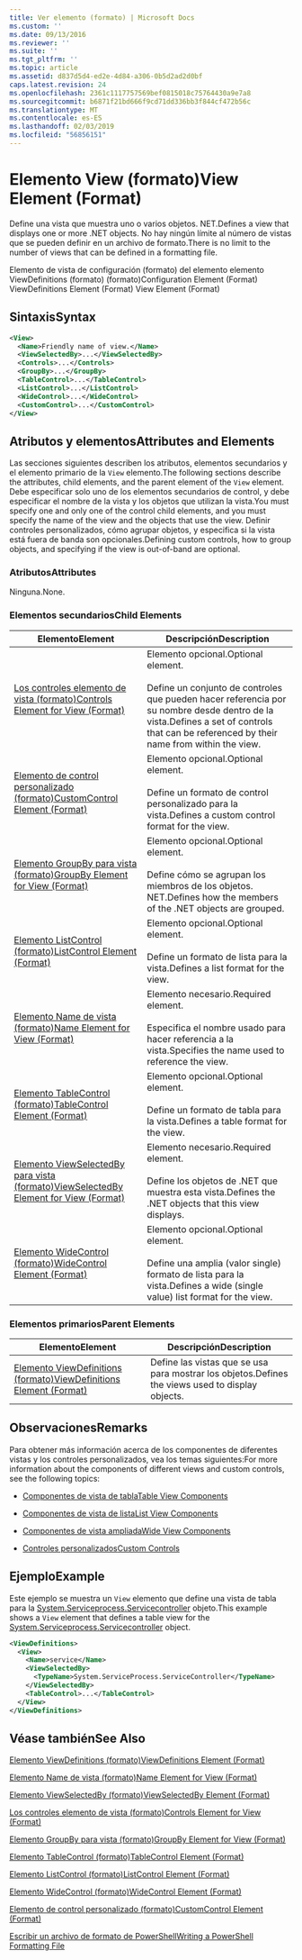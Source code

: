 ```yaml
---
title: Ver elemento (formato) | Microsoft Docs
ms.custom: ''
ms.date: 09/13/2016
ms.reviewer: ''
ms.suite: ''
ms.tgt_pltfrm: ''
ms.topic: article
ms.assetid: d837d5d4-ed2e-4d84-a306-0b5d2ad2d0bf
caps.latest.revision: 24
ms.openlocfilehash: 2361c1117757569bef0815018c75764430a9e7a8
ms.sourcegitcommit: b6871f21bd666f9cd71dd336bb3f844cf472b56c
ms.translationtype: MT
ms.contentlocale: es-ES
ms.lasthandoff: 02/03/2019
ms.locfileid: "56856151"
---
```

# <a name="view-element-format"></a><span data-ttu-id="9e6b1-102">Elemento View (formato)</span><span class="sxs-lookup"><span data-stu-id="9e6b1-102">View Element (Format)</span></span>

<span data-ttu-id="9e6b1-103">Define una vista que muestra uno o varios objetos. NET.</span><span class="sxs-lookup"><span data-stu-id="9e6b1-103">Defines a view that displays one or more .NET objects.</span></span> <span data-ttu-id="9e6b1-104">No hay ningún límite al número de vistas que se pueden definir en un archivo de formato.</span><span class="sxs-lookup"><span data-stu-id="9e6b1-104">There is no limit to the number of views that can be defined in a formatting file.</span></span>

<span data-ttu-id="9e6b1-105">Elemento de vista de configuración (formato) del elemento elemento ViewDefinitions (formato) (formato)</span><span class="sxs-lookup"><span data-stu-id="9e6b1-105">Configuration Element (Format) ViewDefinitions Element (Format) View Element (Format)</span></span>

## <a name="syntax"></a><span data-ttu-id="9e6b1-106">Sintaxis</span><span class="sxs-lookup"><span data-stu-id="9e6b1-106">Syntax</span></span>

```xml
<View>
  <Name>Friendly name of view.</Name>
  <ViewSelectedBy>...</ViewSelectedBy>
  <Controls>...</Controls>
  <GroupBy>...</GroupBy>
  <TableControl>...</TableControl>
  <ListControl>...</ListControl>
  <WideControl>...</WideControl>
  <CustomControl>...</CustomControl>
</View>
```

## <a name="attributes-and-elements"></a><span data-ttu-id="9e6b1-107">Atributos y elementos</span><span class="sxs-lookup"><span data-stu-id="9e6b1-107">Attributes and Elements</span></span>

<span data-ttu-id="9e6b1-108">Las secciones siguientes describen los atributos, elementos secundarios y el elemento primario de la `View` elemento.</span><span class="sxs-lookup"><span data-stu-id="9e6b1-108">The following sections describe the attributes, child elements, and the parent element of the `View` element.</span></span> <span data-ttu-id="9e6b1-109">Debe especificar solo uno de los elementos secundarios de control, y debe especificar el nombre de la vista y los objetos que utilizan la vista.</span><span class="sxs-lookup"><span data-stu-id="9e6b1-109">You must specify one and only one of the control child elements, and you must specify the name of the view and the objects that use the view.</span></span> <span data-ttu-id="9e6b1-110">Definir controles personalizados, cómo agrupar objetos, y especifica si la vista está fuera de banda son opcionales.</span><span class="sxs-lookup"><span data-stu-id="9e6b1-110">Defining custom controls, how to group objects, and specifying if the view is out-of-band are optional.</span></span>

### <a name="attributes"></a><span data-ttu-id="9e6b1-111">Atributos</span><span class="sxs-lookup"><span data-stu-id="9e6b1-111">Attributes</span></span>

<span data-ttu-id="9e6b1-112">Ninguna.</span><span class="sxs-lookup"><span data-stu-id="9e6b1-112">None.</span></span>

### <a name="child-elements"></a><span data-ttu-id="9e6b1-113">Elementos secundarios</span><span class="sxs-lookup"><span data-stu-id="9e6b1-113">Child Elements</span></span>

|<span data-ttu-id="9e6b1-114">Elemento</span><span class="sxs-lookup"><span data-stu-id="9e6b1-114">Element</span></span>|<span data-ttu-id="9e6b1-115">Descripción</span><span class="sxs-lookup"><span data-stu-id="9e6b1-115">Description</span></span>|
|-------------|-----------------|
|[<span data-ttu-id="9e6b1-116">Los controles elemento de vista (formato)</span><span class="sxs-lookup"><span data-stu-id="9e6b1-116">Controls Element for View (Format)</span></span>](./controls-element-for-view-format.md)|<span data-ttu-id="9e6b1-117">Elemento opcional.</span><span class="sxs-lookup"><span data-stu-id="9e6b1-117">Optional element.</span></span><br /><br /> <span data-ttu-id="9e6b1-118">Define un conjunto de controles que pueden hacer referencia por su nombre desde dentro de la vista.</span><span class="sxs-lookup"><span data-stu-id="9e6b1-118">Defines a set of controls that can be referenced by their name from within the view.</span></span>|
|[<span data-ttu-id="9e6b1-119">Elemento de control personalizado (formato)</span><span class="sxs-lookup"><span data-stu-id="9e6b1-119">CustomControl Element (Format)</span></span>](./customcontrol-element-for-groupby-format.md)|<span data-ttu-id="9e6b1-120">Elemento opcional.</span><span class="sxs-lookup"><span data-stu-id="9e6b1-120">Optional element.</span></span><br /><br /> <span data-ttu-id="9e6b1-121">Define un formato de control personalizado para la vista.</span><span class="sxs-lookup"><span data-stu-id="9e6b1-121">Defines a custom control format for the view.</span></span>|
|[<span data-ttu-id="9e6b1-122">Elemento GroupBy para vista (formato)</span><span class="sxs-lookup"><span data-stu-id="9e6b1-122">GroupBy Element for View (Format)</span></span>](./groupby-element-for-view-format.md)|<span data-ttu-id="9e6b1-123">Elemento opcional.</span><span class="sxs-lookup"><span data-stu-id="9e6b1-123">Optional element.</span></span><br /><br /> <span data-ttu-id="9e6b1-124">Define cómo se agrupan los miembros de los objetos. NET.</span><span class="sxs-lookup"><span data-stu-id="9e6b1-124">Defines how the members of the .NET objects are grouped.</span></span>|
|[<span data-ttu-id="9e6b1-125">Elemento ListControl (formato)</span><span class="sxs-lookup"><span data-stu-id="9e6b1-125">ListControl Element (Format)</span></span>](./listcontrol-element-format.md)|<span data-ttu-id="9e6b1-126">Elemento opcional.</span><span class="sxs-lookup"><span data-stu-id="9e6b1-126">Optional element.</span></span><br /><br /> <span data-ttu-id="9e6b1-127">Define un formato de lista para la vista.</span><span class="sxs-lookup"><span data-stu-id="9e6b1-127">Defines a list format for the view.</span></span>|
|[<span data-ttu-id="9e6b1-128">Elemento Name de vista (formato)</span><span class="sxs-lookup"><span data-stu-id="9e6b1-128">Name Element for View (Format)</span></span>](./name-element-for-view-format.md)|<span data-ttu-id="9e6b1-129">Elemento necesario.</span><span class="sxs-lookup"><span data-stu-id="9e6b1-129">Required element.</span></span><br /><br /> <span data-ttu-id="9e6b1-130">Especifica el nombre usado para hacer referencia a la vista.</span><span class="sxs-lookup"><span data-stu-id="9e6b1-130">Specifies the name used to reference the view.</span></span>|
|[<span data-ttu-id="9e6b1-131">Elemento TableControl (formato)</span><span class="sxs-lookup"><span data-stu-id="9e6b1-131">TableControl Element (Format)</span></span>](./tablecontrol-element-format.md)|<span data-ttu-id="9e6b1-132">Elemento opcional.</span><span class="sxs-lookup"><span data-stu-id="9e6b1-132">Optional element.</span></span><br /><br /> <span data-ttu-id="9e6b1-133">Define un formato de tabla para la vista.</span><span class="sxs-lookup"><span data-stu-id="9e6b1-133">Defines a table format for the view.</span></span>|
|[<span data-ttu-id="9e6b1-134">Elemento ViewSelectedBy para vista (formato)</span><span class="sxs-lookup"><span data-stu-id="9e6b1-134">ViewSelectedBy Element for View (Format)</span></span>](./viewselectedby-element-format.md)|<span data-ttu-id="9e6b1-135">Elemento necesario.</span><span class="sxs-lookup"><span data-stu-id="9e6b1-135">Required element.</span></span><br /><br /> <span data-ttu-id="9e6b1-136">Define los objetos de .NET que muestra esta vista.</span><span class="sxs-lookup"><span data-stu-id="9e6b1-136">Defines the .NET objects that this view displays.</span></span>|
|[<span data-ttu-id="9e6b1-137">Elemento WideControl (formato)</span><span class="sxs-lookup"><span data-stu-id="9e6b1-137">WideControl Element (Format)</span></span>](./widecontrol-element-format.md)|<span data-ttu-id="9e6b1-138">Elemento opcional.</span><span class="sxs-lookup"><span data-stu-id="9e6b1-138">Optional element.</span></span><br /><br /> <span data-ttu-id="9e6b1-139">Define una amplia (valor single) formato de lista para la vista.</span><span class="sxs-lookup"><span data-stu-id="9e6b1-139">Defines a wide (single value) list format for the view.</span></span>|

### <a name="parent-elements"></a><span data-ttu-id="9e6b1-140">Elementos primarios</span><span class="sxs-lookup"><span data-stu-id="9e6b1-140">Parent Elements</span></span>

|<span data-ttu-id="9e6b1-141">Elemento</span><span class="sxs-lookup"><span data-stu-id="9e6b1-141">Element</span></span>|<span data-ttu-id="9e6b1-142">Descripción</span><span class="sxs-lookup"><span data-stu-id="9e6b1-142">Description</span></span>|
|-------------|-----------------|
|[<span data-ttu-id="9e6b1-143">Elemento ViewDefinitions (formato)</span><span class="sxs-lookup"><span data-stu-id="9e6b1-143">ViewDefinitions Element (Format)</span></span>](./viewdefinitions-element-format.md)|<span data-ttu-id="9e6b1-144">Define las vistas que se usa para mostrar los objetos.</span><span class="sxs-lookup"><span data-stu-id="9e6b1-144">Defines the views used to display objects.</span></span>|

## <a name="remarks"></a><span data-ttu-id="9e6b1-145">Observaciones</span><span class="sxs-lookup"><span data-stu-id="9e6b1-145">Remarks</span></span>

<span data-ttu-id="9e6b1-146">Para obtener más información acerca de los componentes de diferentes vistas y los controles personalizados, vea los temas siguientes:</span><span class="sxs-lookup"><span data-stu-id="9e6b1-146">For more information about the components of different views and custom controls, see the following topics:</span></span>

- [<span data-ttu-id="9e6b1-147">Componentes de vista de tabla</span><span class="sxs-lookup"><span data-stu-id="9e6b1-147">Table View Components</span></span>](./creating-a-table-view.md)

- [<span data-ttu-id="9e6b1-148">Componentes de vista de lista</span><span class="sxs-lookup"><span data-stu-id="9e6b1-148">List View Components</span></span>](./creating-a-list-view.md)

- [<span data-ttu-id="9e6b1-149">Componentes de vista ampliada</span><span class="sxs-lookup"><span data-stu-id="9e6b1-149">Wide View Components</span></span>](./creating-a-wide-view.md)

- [<span data-ttu-id="9e6b1-150">Controles personalizados</span><span class="sxs-lookup"><span data-stu-id="9e6b1-150">Custom Controls</span></span>](./creating-custom-controls.md)

## <a name="example"></a><span data-ttu-id="9e6b1-151">Ejemplo</span><span class="sxs-lookup"><span data-stu-id="9e6b1-151">Example</span></span>

<span data-ttu-id="9e6b1-152">Este ejemplo se muestra un `View` elemento que define una vista de tabla para la [System.Serviceprocess.Servicecontroller](/dotnet/api/System.ServiceProcess.ServiceController) objeto.</span><span class="sxs-lookup"><span data-stu-id="9e6b1-152">This example shows a `View` element that defines a table view for the [System.Serviceprocess.Servicecontroller](/dotnet/api/System.ServiceProcess.ServiceController) object.</span></span>

```xml
<ViewDefinitions>
  <View>
    <Name>service</Name>
    <ViewSelectedBy>
      <TypeName>System.ServiceProcess.ServiceController</TypeName>
    </ViewSelectedBy>
    <TableControl>...</TableControl>
  </View>
</ViewDefinitions>

```

## <a name="see-also"></a><span data-ttu-id="9e6b1-153">Véase también</span><span class="sxs-lookup"><span data-stu-id="9e6b1-153">See Also</span></span>

[<span data-ttu-id="9e6b1-154">Elemento ViewDefinitions (formato)</span><span class="sxs-lookup"><span data-stu-id="9e6b1-154">ViewDefinitions Element (Format)</span></span>](./viewdefinitions-element-format.md)

[<span data-ttu-id="9e6b1-155">Elemento Name de vista (formato)</span><span class="sxs-lookup"><span data-stu-id="9e6b1-155">Name Element for View (Format)</span></span>](./name-element-for-view-format.md)

[<span data-ttu-id="9e6b1-156">Elemento ViewSelectedBy (formato)</span><span class="sxs-lookup"><span data-stu-id="9e6b1-156">ViewSelectedBy Element (Format)</span></span>](./viewselectedby-element-format.md)

[<span data-ttu-id="9e6b1-157">Los controles elemento de vista (formato)</span><span class="sxs-lookup"><span data-stu-id="9e6b1-157">Controls Element for View (Format)</span></span>](./controls-element-for-view-format.md)

[<span data-ttu-id="9e6b1-158">Elemento GroupBy para vista (formato)</span><span class="sxs-lookup"><span data-stu-id="9e6b1-158">GroupBy Element for View (Format)</span></span>](./groupby-element-for-view-format.md)

[<span data-ttu-id="9e6b1-159">Elemento TableControl (formato)</span><span class="sxs-lookup"><span data-stu-id="9e6b1-159">TableControl Element (Format)</span></span>](./tablecontrol-element-format.md)

[<span data-ttu-id="9e6b1-160">Elemento ListControl (formato)</span><span class="sxs-lookup"><span data-stu-id="9e6b1-160">ListControl Element (Format)</span></span>](./listcontrol-element-format.md)

[<span data-ttu-id="9e6b1-161">Elemento WideControl (formato)</span><span class="sxs-lookup"><span data-stu-id="9e6b1-161">WideControl Element (Format)</span></span>](./widecontrol-element-format.md)

[<span data-ttu-id="9e6b1-162">Elemento de control personalizado (formato)</span><span class="sxs-lookup"><span data-stu-id="9e6b1-162">CustomControl Element (Format)</span></span>](./customcontrol-element-for-groupby-format.md)

[<span data-ttu-id="9e6b1-163">Escribir un archivo de formato de PowerShell</span><span class="sxs-lookup"><span data-stu-id="9e6b1-163">Writing a PowerShell Formatting File</span></span>](./writing-a-powershell-formatting-file.md)
